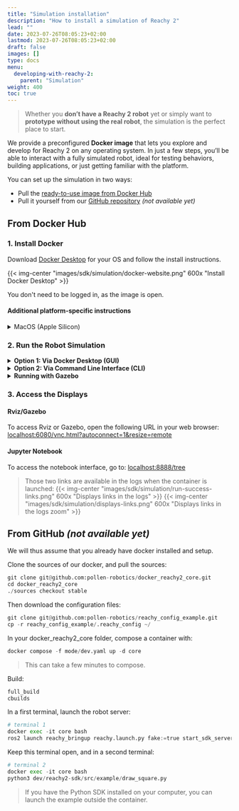 ```yaml
---
title: "Simulation installation"
description: "How to install a simulation of Reachy 2"
lead: ""
date: 2023-07-26T08:05:23+02:00
lastmod: 2023-07-26T08:05:23+02:00
draft: false
images: []
type: docs
menu:
  developing-with-reachy-2:
    parent: "Simulation"
weight: 400
toc: true
---
```


> Whether you **don’t have a Reachy 2 robot** yet or simply want to **prototype without using the real robot**, the simulation is the perfect place to start. 
 
We provide a preconfigured **Docker image** that lets you explore and develop for Reachy 2 on any operating system. In just a few steps, you’ll be able to interact with a fully simulated robot, ideal for testing behaviors, building applications, or just getting familiar with the platform.

You can set up the simulation in two ways:
- Pull the [ready-to-use image from Docker Hub](https://hub.docker.com/r/pollenrobotics/reachy2)
- Pull it yourself from our [GitHub repository](https://github.com/pollen-robotics/docker_reachy2_core) *(not available yet)*

## From Docker Hub

### 1. Install Docker 
Download [Docker Desktop](https://www.docker.com/products/docker-desktop/) for your OS and follow the install instructions.  

{{< img-center "images/sdk/simulation/docker-website.png" 600x "Install Docker Desktop" >}}
  
You don't need to be logged in, as the image is open.

#### Additional platform-specific instructions
<details>
<summary>MacOS (Apple Silicon)</summary>

**Apple Silicon (M1/M2)**  
For Apple Silicon Macs, Docker uses Rosetta to run x86_64 images.  
Follow these steps after installing Docker Desktop:
1. **Install Rosetta:** Run the following command to install Rosetta: 
```bash
softwareupdate --install-rosetta
```
2. **Enable Rosetta in Docker:**
- Go to `Docker settings` > `General`
- Check `Use Virtualization Framework`
- Check `Use Rosetta for x86/amd64 emulation on Apple Silicon`
- Click `Apply & Restart`  

If the Rosetta integration option is not available, update your macOS version (it should be available from macOS Sonoma (v14)).

3. **Check Emulation:** To verify that emulation is working, run:
```bash
docker run --rm --platform linux/amd64 busybox uname -m
```

This should output `x86_64` if emulation is working.
</details>

### 2. Run the Robot Simulation

<details>
<summary><b>Option 1: Via Docker Desktop (GUI)</b></summary>

1. From Docker Desktop, search for **reachy2** image in the search bar (you don't need to sign in):
{{< img-center "images/sdk/simulation/search-for-reachy2.png" 600x "Search for reachy2 image" >}}

2. Click **Pull** and wait a few minutes for the image to be downloaded:
{{< img-center "images/sdk/simulation/pull-button.png" 600x "Pull reachy2 image" >}}

3. When the download is over, click **Run** to launch a container of the image via the Docker Desktop GUI. This will open a configuration pop-up.
{{< img-center "images/sdk/simulation/run-button.png" 600x "Run reachy2 container" >}}

4. Make sure you expand the **Optional settings** to configure properly the ports, and configure the port as shown below:
{{< img-center "images/sdk/simulation/container-settings.png" 600x "Expand container settings" >}}
{{< img-center "images/sdk/simulation/settings-completed.png" 600x "Configure settings" >}}

5. Click **Run** to finally launch the container!
{{< img-center "images/sdk/simulation/final-run.png" 600x "Finally run the container" >}}

6. After a few seconds, you should have a running container displaying the following elements:
{{< img-center "images/sdk/simulation/run-success.png" 600x "Container is running" >}}

</details>

<details>
<summary><b>Option 2: Via Command Line Interface (CLI)</b></summary>

If you prefer using the terminal, you can run the following command:

```bash
docker run --rm --platform linux/amd64 -p 8888:8888 -p 6080:6080 -p 50051:50051 --name reachy2 docker.io/pollenrobotics/reachy2
```

This is a one-liner that launches the container with the required ports exposed.  


If using an Apple Silicon (aarch64) platform, add `--platform linux/amd64` to the command.

*Note:* you have a terminal accessible from Docker Desktop
{{< img-center "images/sdk/simulation/terminal-location.png" 600x "Terminal in Docker Desktop" >}}

You can simply enable it:
{{< img-center "images/sdk/simulation/enable-terminal.png" 600x "Enable terminal in Docker Desktop" >}}
and run the previous command:
{{< img-center "images/sdk/simulation/enter-cli.png" 600x "Run command line" >}}

</details>

<details>
<summary><b>Running with Gazebo</b></summary>

To launch the simulation with Gazebo and additional configurations, you can add arguments to the CLI command like this:

```bash
docker run --rm --platform linux/amd64 -p 8888:8888 -p 6080:6080 -p 50051:50051 --name reachy2 docker.io/pollenrobotics/reachy2 start_rviz:=true start_sdk_server:=true fake:=true orbbec:=false gazebo:=true
```

</details>

### 3. Access the Displays
#### Rviz/Gazebo
To access Rviz or Gazebo, open the following URL in your web browser: [localhost:6080/vnc.html?autoconnect=1&resize=remote⁠](http://localhost:6080/vnc.html?autoconnect=1&resize=remote⁠)

#### Jupyter Notebook
To access the notebook interface, go to: [localhost:8888/tree](http://localhost:8888/tree⁠)⁠

> Those two links are available in the logs when the container is launched:
> {{< img-center "images/sdk/simulation/run-success-links.png" 600x "Displays links in the logs" >}}
> {{< img-center "images/sdk/simulation/displays-links.png" 600x "Displays links in the logs zoom" >}}


## From GitHub *(not available yet)*
We will thus assume that you already have docker installed and setup.

Clone the sources of our docker, and pull the sources:
```python
git clone git@github.com:pollen-robotics/docker_reachy2_core.git  
cd docker_reachy2_core  
./sources checkout stable  
```

Then download the configuration files:
```python
git clone git@github.com:pollen-robotics/reachy_config_example.git
cp -r reachy_config_example/.reachy_config ~/
```

In your docker_reachy2_core folder, compose a container with:
```python
docker compose -f mode/dev.yaml up -d core
```
> This can take a few minutes to compose.

Build:
```python
full_build
cbuilds
```


In a first terminal, launch the robot server:
```python
# terminal 1
docker exec -it core bash
ros2 launch reachy_bringup reachy.launch.py fake:=true start_sdk_server:=true start_rviz:=true
```
Keep this terminal open, and in a second terminal:
```python
# terminal 2
docker exec -it core bash
python3 dev/reachy2-sdk/src/example/draw_square.py
```
> If you have the Python SDK installed on your computer, you can launch the example outside the container.

